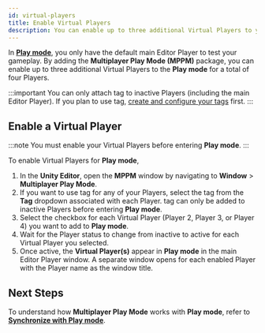 ```yaml
---
id: virtual-players
title: Enable Virtual Players
description: You can enable up to three additional Virtual Players to your main Editor Player in Multiplayer Play Mode.
---
```


In [**Play mode**](https://docs.unity3d.com/Manual/GameView.html), you only have the default main Editor Player to test your gameplay. By adding the **Multiplayer Play Mode (MPPM)** package, you can enable up to three additional Virtual Players to the **Play mode** for a total of four Players.

:::important
You can only attach tag to inactive Players (including the main Editor Player). If you plan to use tag, [create and configure your tags](../player-tags) first.
:::

## Enable a Virtual Player

:::note
You must enable your Virtual Players before entering **Play mode**.
:::

To enable Virtual Players for **Play mode**,

1. In the **Unity Editor**, open the **MPPM** window by navigating to **Window** > **Multiplayer Play Mode**.
2. If you want to use tag for any of your Players, select the tag from the **Tag** dropdown associated with each Player. tag can only be added to inactive Players before entering **Play mode**.
3. Select the checkbox for each Virtual Player (Player 2, Player 3, or Player 4) you want to add to **Play mode**.
4. Wait for the Player status to change from inactive to active for each Virtual Player you selected.
5. Once active, the **Virtual Player(s)** appear in **Play mode** in the main Editor Player window. A separate window opens for each enabled Player with the Player name as the window title.

## Next Steps

To understand how **Multiplayer Play Mode** works with **Play mode**, refer to [**Synchronize with Play mode**](../synchronize).